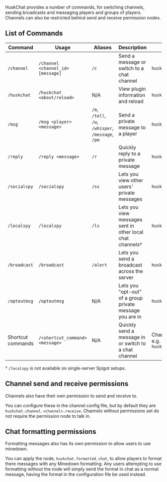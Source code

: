 HuskChat provides a number of commands, for switching channels, sending broadcasts and messaging players and groups of players. Channels can also be restricted behind send and receive permission nodes.

## List of Commands
| Command           | Usage                             | Aliases                                            | Description                                                      | Permission                                                  |
|-------------------|-----------------------------------|----------------------------------------------------|------------------------------------------------------------------|-------------------------------------------------------------|
| `/channel`        | `/channel <channel_id> [message]` | `/c`                                               | Send a message or switch to a chat channel                       | `huskchat.command.channel`                                  |
| `/huskchat`       | `/huskchat <about/reload>`        | N/A                                                | View plugin information and reload                               | `huskchat.command.huskchat`                                 |
| `/msg`            | `/msg <player> <message>`         | `/m`, `/tell`, `/w`, `/whisper`, `/message`, `/pm` | Send a private message to a player                               | `huskchat.command.msg`                                      |
| `/reply`          | `/reply <message>`                | `/r`                                               | Quickly reply to a private message                               | `huskchat.command.msg.reply`                                |
| `/socialspy`      | `/socialspy`                      | `/ss`                                              | Lets you view other users' private messages                      | `huskchat.command.socialspy`                                |
| `/localspy`       | `/localspy`                       | `/ls`                                              | Lets you view messages sent in other local chat channels&dagger; | `huskchat.command.localspy`                                 |
| `/broadcast`      | `/broadcast`                      | `/alert`                                           | Lets you send a broadcast across the server                      | `huskchat.command.broadcast`                                |
| `/optoutmsg`      | `/optoutmsg`                      | N/A                                                | Lets you "opt-out" of a group private message you are in         | `huskchat.command.optoutmsg`                                |
| Shortcut commands | `/<shortcut_command> <message>`   | N/A                                                | Quickly send a message in or switch to a chat channel            | Channel send permission, e.g. `huskchat.channel.staff.send` |

&dagger; `/localspy` is not available on single-server Spigot setups.

## Channel send and receive permissions
Channels also have their own permission to send and receive to.

You can configure these in the channel config file, but by default they are `huskchat.channel.<channel>.receive`. Channels without permissions set do not require the permission node to talk in.

## Chat formatting permissions
Formatting messages also has its own permission to allow users to use minedown. 

You can apply the node, `huskchat.formatted_chat`, to allow players to format there messages with any Minedown formatting. Any users attempting to use formatting without the node will simply send the format in chat as a normal message, having the format in the configuration file be used instead.